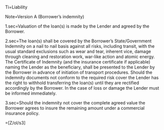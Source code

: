 Ti=Liability

Note=Version A (Borrower’s indemnity)

1.sec=Valuation of the loan(s) is made by the Lender and agreed by the Borrower.
	
2.sec=The loan(s) shall be covered by the Borrower’s State/Government Indemnity on a nail to nail basis against all risks, including transit, with the usual standard exclusions such as wear and tear, inherent vice, damage through cleaning and restoration work, war-like action and atomic energy. The Certificate of Indemnity (and the insurance certificate if applicable) naming the Lender as the beneficiary, shall be presented to the Lender by the Borrower in advance of initiation of transport procedures. Should the indemnity documents not conform to the required risk cover the Lender has the right to withhold transferring the loan(s) until they are rectified accordingly by the Borrower. In the case of loss or damage the Lender must be informed immediately.

3.sec=Should the indemnity not cover the complete agreed value the Borrower agrees to insure the remaining amount under a commercial insurance policy.

=[Z/ol/s3]

